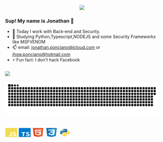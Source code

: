 <div align="center">
  <img src="https://c.tenor.com/4ryx66tWEhcAAAAd/pixel-study.gif"/>
</div>

  ### Sup! My name is Jonathan 👋
- 🔭 Today I work with Back-end and Security.
- 🌱 Studying Python,Typescript,NODEJS and some Security Frameworks like MSFVENOM
- 📫 email: jonathan.ponciano@icloud.com or jhow.ponciano@hotmail.com
- ⚡ Fun fact: I don't hack Facebook
  ###


<div align="center">
  <a href="https://github.com/JohnPonciano">

</div>

### 
<div>
    <a href="https://www.linkedin.com/in/jonathan-ponciano-silva/" target="_blank"><img src="https://img.shields.io/badge/-LinkedIn-%230077B5?style=for-the-badge&logo=linkedin&logoColor=white" target="_blank"></a>
 </div>

![github contribution grid snake animation](https://raw.githubusercontent.com/JohnPonciano/JohnPonciano/output/github-contribution-grid-snake.svg)
### 
  
<div style="display: inline_block"><br>
  <img align="center" alt="JOHN-Js" height="30" width="40" src="https://raw.githubusercontent.com/devicons/devicon/master/icons/javascript/javascript-plain.svg">
  <img align="center" alt="JOHN-Ts" height="30" width="40" src="https://raw.githubusercontent.com/devicons/devicon/master/icons/typescript/typescript-plain.svg">
  <img align="center" alt="JOHN-HTML" height="30" width="40" src="https://raw.githubusercontent.com/devicons/devicon/master/icons/html5/html5-original.svg">
  <img align="center" alt="JOHN-CSS" height="30" width="40" src="https://raw.githubusercontent.com/devicons/devicon/master/icons/css3/css3-original.svg">
  <img align="center" alt="JOHN-Python" height="30" width="40" src="https://raw.githubusercontent.com/devicons/devicon/master/icons/python/python-original.svg">
</div>

